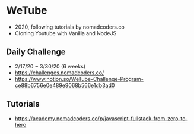 # WeTube
- 2020, following tutorials by nomadcoders.co
- Cloning Youtube with Vanilla and NodeJS

## Daily Challenge
-  2/17/20 ~ 3/30/20 (6 weeks)
- https://challenges.nomadcoders.co/
- https://www.notion.so/WeTube-Challenge-Program-ce88b6756e0e489e9068b566e1db3ad0

## Tutorials
- https://academy.nomadcoders.co/p/javascript-fullstack-from-zero-to-hero
